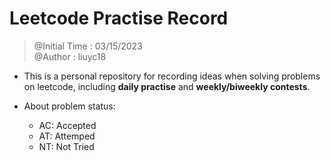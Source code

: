 # Leetcode Practise Record
> @Initial Time : 03/15/2023  
> @Author : liuyc18 

* This is a personal repository for recording ideas when solving problems on leetcode, including **daily practise** and **weekly/biweekly contests**.

* About problem status:
    * AC: Accepted
    * AT: Attemped
    * NT: Not Tried